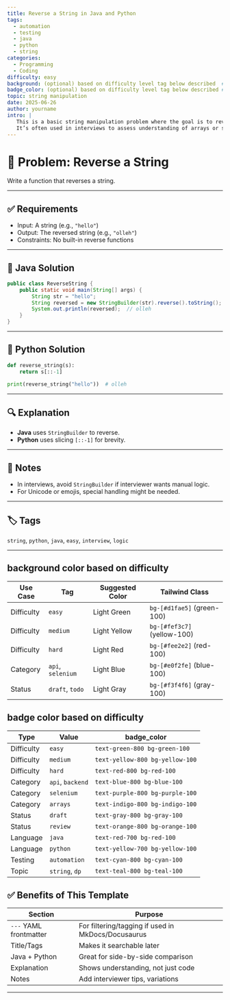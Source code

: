 ```yaml
---
title: Reverse a String in Java and Python
tags:
  - automation
  - testing
  - java
  - python
  - string
categories:
  - Programming
  - Coding
difficulty: easy
background: (optional) based on difficulty level tag below described  # light green background for easy problems
badge_color: (optional) based on difficulty level tag below described # for displaying tag badges
topic: string manipulation
date: 2025-06-26
author: yourname
intro: |
   This is a basic string manipulation problem where the goal is to reverse a given string.
   It’s often used in interviews to assess understanding of arrays or strings in different languages.
---
```


# 🔄 Problem: Reverse a String

Write a function that reverses a string.

---

## ✅ Requirements

- Input: A string (e.g., `"hello"`)
- Output: The reversed string (e.g., `"olleh"`)
- Constraints: No built-in reverse functions

---

## 📘 Java Solution

```java
public class ReverseString {
    public static void main(String[] args) {
        String str = "hello";
        String reversed = new StringBuilder(str).reverse().toString();
        System.out.println(reversed);  // olleh
    }
}
```

---

## 🐍 Python Solution

```python
def reverse_string(s):
    return s[::-1]

print(reverse_string("hello"))  # olleh
```

---

## 🔍 Explanation

- **Java** uses `StringBuilder` to reverse.
- **Python** uses slicing `[::-1]` for brevity.

---

## 💬 Notes

- In interviews, avoid `StringBuilder` if interviewer wants manual logic.
- For Unicode or emojis, special handling might be needed.

---

## 🏷 Tags

`string`, `python`, `java`, `easy`, `interview`, `logic`


---

## background color based on difficulty
| Use Case   | Tag               | Suggested Color | Tailwind Class              |
| ---------- | ----------------- | --------------- | --------------------------- |
| Difficulty | `easy`            | Light Green     | `bg-[#d1fae5]` (green-100)  |
| Difficulty | `medium`          | Light Yellow    | `bg-[#fef3c7]` (yellow-100) |
| Difficulty | `hard`            | Light Red       | `bg-[#fee2e2]` (red-100)    |
| Category   | `api`, `selenium` | Light Blue      | `bg-[#e0f2fe]` (blue-100)   |
| Status     | `draft`, `todo`   | Light Gray      | `bg-[#f3f4f6]` (gray-100)   |

## badge color based on difficulty

| **Type**   | **Value**        | **badge\_color**                |
| ---------- | ---------------- | ------------------------------- |
| Difficulty | `easy`           | `text-green-800 bg-green-100`   |
| Difficulty | `medium`         | `text-yellow-800 bg-yellow-100` |
| Difficulty | `hard`           | `text-red-800 bg-red-100`       |
| Category   | `api`, `backend` | `text-blue-800 bg-blue-100`     |
| Category   | `selenium`       | `text-purple-800 bg-purple-100` |
| Category   | `arrays`         | `text-indigo-800 bg-indigo-100` |
| Status     | `draft`          | `text-gray-800 bg-gray-100`     |
| Status     | `review`         | `text-orange-800 bg-orange-100` |
| Language   | `java`           | `text-red-700 bg-red-100`       |
| Language   | `python`         | `text-yellow-700 bg-yellow-100` |
| Testing    | `automation`     | `text-cyan-800 bg-cyan-100`     |
| Topic      | `string`, `dp`   | `text-teal-800 bg-teal-100`     |


## ✅ Benefits of This Template

| Section         | Purpose |
|------------------|---------|
| `---` YAML frontmatter | For filtering/tagging if used in MkDocs/Docusaurus |
| Title/Tags       | Makes it searchable later |
| Java + Python    | Great for side-by-side comparison |
| Explanation      | Shows understanding, not just code |
| Notes            | Add interviewer tips, variations |

---
